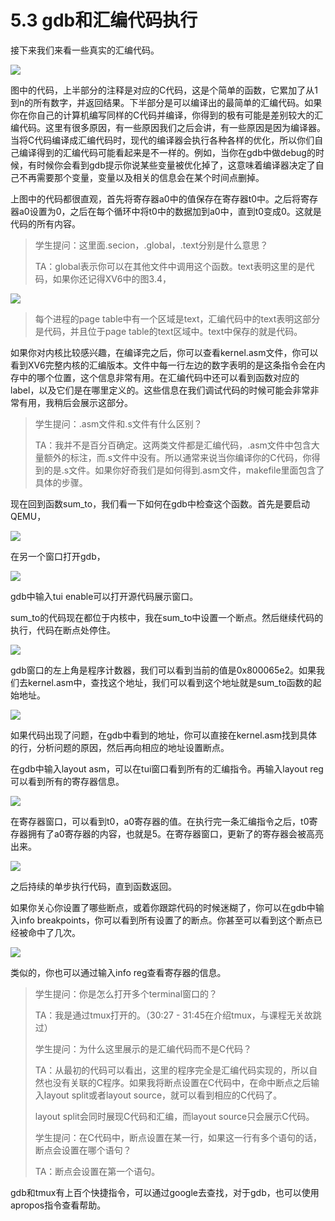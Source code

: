 # 5.3 gdb和汇编代码执行

接下来我们来看一些真实的汇编代码。

![](../gitbook/assets/image%20%28294%29.png)

图中的代码，上半部分的注释是对应的C代码，这是个简单的函数，它累加了从1到n的所有数字，并返回结果。下半部分是可以编译出的最简单的汇编代码。如果你在你自己的计算机编写同样的C代码并编译，你得到的极有可能是差别较大的汇编代码。这里有很多原因，有一些原因我们之后会讲，有一些原因是因为编译器。当将C代码编译成汇编代码时，现代的编译器会执行各种各样的优化，所以你们自己编译得到的汇编代码可能看起来是不一样的。例如，当你在gdb中做debug的时候，有时候你会看到gdb提示你说某些变量被优化掉了，这意味着编译器决定了自己不再需要那个变量，变量以及相关的信息会在某个时间点删掉。

上图中的代码都很直观，首先将寄存器a0中的值保存在寄存器t0中。之后将寄存器a0设置为0，之后在每个循环中将t0中的数据加到a0中，直到t0变成0。这就是代码的所有内容。

> 学生提问：这里面.secion，.global，.text分别是什么意思？
>
> TA：global表示你可以在其他文件中调用这个函数。text表明这里的是代码，如果你还记得XV6中的图3.4，

![](../gitbook/assets/image%20%28300%29.png)

> 每个进程的page table中有一个区域是text，汇编代码中的text表明这部分是代码，并且位于page table的text区域中。text中保存的就是代码。

如果你对内核比较感兴趣，在编译完之后，你可以查看kernel.asm文件，你可以看到XV6完整内核的汇编版本。文件中每一行左边的数字表明的是这条指令会在内存中的哪个位置，这个信息非常有用。在汇编代码中还可以看到函数对应的label，以及它们是在哪里定义的。这些信息在我们调试代码的时候可能会非常非常有用，我稍后会展示这部分。

> 学生提问：.asm文件和.s文件有什么区别？
>
> TA：我并不是百分百确定。这两类文件都是汇编代码，.asm文件中包含大量额外的标注，而.s文件中没有。所以通常来说当你编译你的C代码，你得到的是.s文件。如果你好奇我们是如何得到.asm文件，makefile里面包含了具体的步骤。

现在回到函数sum\_to，我们看一下如何在gdb中检查这个函数。首先是要启动QEMU，

![](../gitbook/assets/image%20%28307%29.png)

在另一个窗口打开gdb，

![](../gitbook/assets/image%20%28343%29.png)

gdb中输入tui enable可以打开源代码展示窗口。

sum\_to的代码现在都位于内核中，我在sum\_to中设置一个断点。然后继续代码的执行，代码在断点处停住。

![](../gitbook/assets/image%20%28290%29.png)

gdb窗口的左上角是程序计数器，我们可以看到当前的值是0x800065e2。如果我们去kernel.asm中，查找这个地址，我们可以看到这个地址就是sum\_to函数的起始地址。

![](../gitbook/assets/image%20%28344%29.png)

如果代码出现了问题，在gdb中看到的地址，你可以直接在kernel.asm找到具体的行，分析问题的原因，然后再向相应的地址设置断点。

在gdb中输入layout asm，可以在tui窗口看到所有的汇编指令。再输入layout reg可以看到所有的寄存器信息。

![](../gitbook/assets/image%20%28210%29.png)

在寄存器窗口，可以看到t0，a0寄存器的值。在执行完一条汇编指令之后，t0寄存器拥有了a0寄存器的内容，也就是5。在寄存器窗口，更新了的寄存器会被高亮出来。

![](../gitbook/assets/image%20%28317%29.png)

之后持续的单步执行代码，直到函数返回。

如果你关心你设置了哪些断点，或着你跟踪代码的时候迷糊了，你可以在gdb中输入info breakpoints，你可以看到所有设置了的断点。你甚至可以看到这个断点已经被命中了几次。

![](../gitbook/assets/image%20%28272%29.png)

类似的，你也可以通过输入info reg查看寄存器的信息。

> 学生提问：你是怎么打开多个terminal窗口的？
>
> TA：我是通过tmux打开的。（30:27 - 31:45在介绍tmux，与课程无关故跳过）
>
> 学生提问：为什么这里展示的是汇编代码而不是C代码？
>
> TA：从最初的代码可以看出，这里的程序完全是汇编代码实现的，所以自然也没有关联的C程序。如果我将断点设置在C代码中，在命中断点之后输入layout split或者layout source，就可以看到相应的C代码了。
>
> layout split会同时展现C代码和汇编，而layout source只会展示C代码。
>
> 学生提问：在C代码中，断点设置在某一行，如果这一行有多个语句的话，断点会设置在哪个语句？
>
> TA：断点会设置在第一个语句。

gdb和tmux有上百个快捷指令，可以通过google去查找，对于gdb，也可以使用apropos指令查看帮助。




